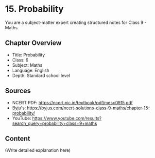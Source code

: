 # 15. Probability

You are a subject-matter expert creating structured notes for Class 9 - Maths.

## Chapter Overview
- Title: Probability
- Class: 9
- Subject: Maths
- Language: English
- Depth: Standard school level

## Sources
- NCERT PDF: https://ncert.nic.in/textbook/pdf/mesc0915.pdf
- Byju's: https://byjus.com/ncert-solutions-class-9-maths/chapter-15-probability/
- YouTube: https://www.youtube.com/results?search_query=probability+class+9+maths

## Content
(Write detailed explanation here)
